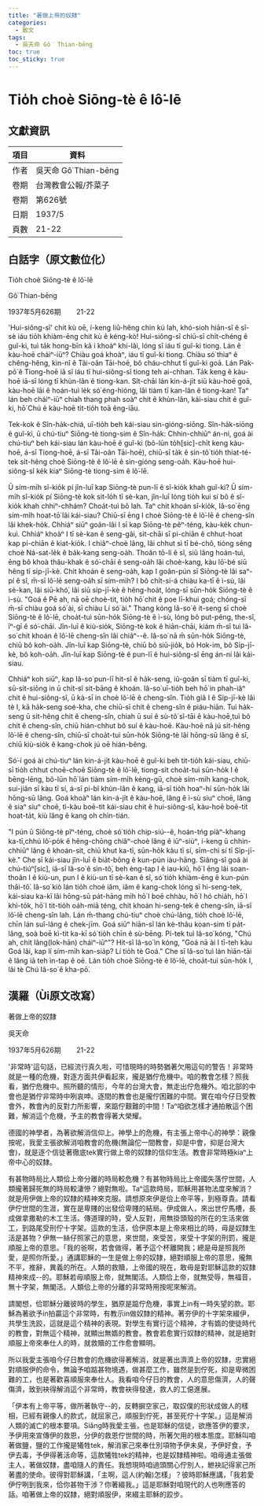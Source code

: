 ```yaml
---
title: "著做上帝的奴隸"
categories:
  - 散文
tags:
  - 吳天命 Gô͘ Thian-bēng
toc: true
toc_sticky: true
---
```


# Tio̍h choè Siōng-tè ê lô͘-lē

## 文獻資訊

| 項目 | 資料 |
|---|---|
| 作者 | 吳天命 Gô͘ Thian-bēng |
| 卷期 | 台灣教會公報/芥菜子 |
| 卷期 | 第626號 |
| 日期 | 1937/5 |
| 頁數 | 21-22 |

## 白話字（原文數位化）

Tio̍h choè Siōng-tè ê lô͘-lē

Gô͘ Thian-bēng

1937年5月626期        21-22

'Hui-siông-sî' chit kù oē, í-keng liû-hêng chin kú lah, khó-sioh hiān-sî ê sî-sè iáu tio̍h khiàm-ēng chit kù ê kéng-kò! Hui-siông-sî chiū-sī chi̍t-chéng ê guî-ki, tuì ta̍k hong-bīn kā i khoàⁿ khí-lâi, lóng sī iáu tī guî-ki tiong. Lán ê kàu-hoē cháiⁿ-iūⁿ? Chiàu goá khoàⁿ, iáu tī guî-ki tiong. Chiàu só͘ thiaⁿ ê chêng-hêng, kin-nî ê Tâi-oân Tāi-hoē, bô cháu-chhut tī guî-ki goā. Lán Pak-pō͘ ê Tiong-hoē iā sī iáu tī hui-siông-sî tiong teh ai-chhan. Ta̍k keng ê kàu-hoē iā-sī lóng tī khùn-lân ê tiong-kan. Si̍t-chāi lán kin-á-ji̍t siū kàu-hoē goā, kàu-hoē lāi ê hoán-tuì le̍k só͘ éng-hióng, lâi tiàm tī kan-lân ê tiong-kan! Taⁿ lán beh cháiⁿ-iūⁿ chiah thang phah soàⁿ chit ê khùn-lân, kái-siau chit ê guî-ki, hō͘ Chú ê kàu-hoē tit-tio̍h toā êng-iāu.

Tek-kok ê Sîn-ha̍k-chiá, uī-tio̍h beh kái-siau sìn-gióng-siōng. Sîn-ha̍k-siōng ê guî-ki, ū chú-tiuⁿ Siōng-tè tiong-sim ê Sîn-ha̍k: Chhin-chhiūⁿ án-ni, goá ài chú-tiuⁿ beh kái-siau lán kàu-hoē ê guî-ki (bô-lūn to̍h[sic]-chi̍t keng kàu-hoē, á-sī Tiong-hoē, á-sī Tâi-oân Tāi-hoē), chiū-sī ta̍k ê sìn-tô͘ tio̍h thiat-té-tek si̍t-hêng choè Siōng-tè ê lô͘-lē ê sìn-gióng seng-oa̍h. Kàu-hoē hui-siông-sî ke̍k kiaⁿ Siōng-tè tiong-sim ê lô͘-lē.

Ū sím-mi̍h sî-kio̍k pí jîn-luī kap Siōng-tè pun-lī ê sî-kio̍k khah guî-ki? Ū sím-mi̍h sî-kio̍k pí Siōng-tè kok sit-lo̍h tī sè-kan, jîn-luī lóng tio̍h kui sí bô ê sî-kio̍k khah chhiⁿ-chhám? Choa̍t-tuì bô lah. Taⁿ chit khoán sî-kio̍k, Iâ-so͘ ēng sím-mi̍h hoat-tō͘ lâi kái-siau? Chiū-sī ēng I choè Siōng-tè ê lô͘-lē ê cheng-sîn lâi khek-ho̍k. Chhiáⁿ siūⁿ goân-lâi I sī kap Siōng-tè pêⁿ-téng, kàu-ke̍k chun-kuì. Chhiáⁿ khoàⁿ I tī sè-kan ê seng-gâi, si̍t-chāi sī pi-chiān ê chhut-hoat kap pi-chiān ê kiat-kio̍k. I chiâⁿ-choè lâng, lâi chhut sì tī bé-chô, tióng sêng choè Ná-sat-le̍k ê ba̍k-kang seng-oa̍h. Thoân tō-lí ê sî, siū lâng hoán-tuì, ēng bô khoà thâu-khak ê só͘-chāi ê seng-oa̍h lâi choè-kang, kàu lō͘-bé siū hêng tī si̍p-jī-kè. Chit khoán ê seng-oa̍h, kap I goân-pún sī Siōng-tè lâi saⁿ-pí ê sî, m̄-sī lô͘-lē seng-oa̍h sī sím-mi̍h? I bô chi̍t-si-á chiàu ka-tī ê ì-sù, lâi sè-kan, lâi siū-khó͘, lâi siū si̍p-jī-kè ê hêng-hoa̍t, lóng-sī sūn-ho̍k Siōng-tè ê ì-sù. "Goá ê Pē ah, nā oē choè-tit, tio̍h hō͘ chit ê poe lī-khui goá; chóng-sī m̄-sī chiàu goá só͘ ài, sī chiàu Lí só͘ ài." Thang kóng Iâ-so͘ ê it-seng sī choè Siōng-tè ê lô͘-lē, choa̍t-tuì sūn-ho̍k Siōng-tè ê ì-sù, lóng bô put-pêng, the-sî, īⁿ-gī ê só͘-chāi. Jîn-luī ê kiù-sio̍k, Siōng-tè kok ê hiān-chāi, kiám m̄-sī tuì Iâ-so͘ chit khoán ê lô͘-lē cheng-sîn lâi chiâⁿ--ê. Iâ-so͘ nā m̄ sūn-ho̍k Siōng-tè, chiū bô koh-oa̍h. Jîn-luī kap Siōng-tè, chiū bô siū-jio̍k, bô Hok-im, bô Si̍p-jī-kè, bô koh-oa̍h. Jîn-luī kap Siōng-tè ê pun-lī ê hui-siông-sî ēng án-ni lâi kái-siau.

Chhiáⁿ koh siūⁿ, kap Iâ-so͘ pun-lī hit-sî ê ha̍k-seng, iû-goân sī tiàm tī guî-ki, sū-si̍t-siōng in ū chi̍t-sî sit-bāng ê khoán. Iâ-so͘ uī-tio̍h beh hō͘ in phah-iâⁿ chit ê hui-siông-sî, ū kà-sī in choè lô͘-lē ê cheng-sîn. Tio̍h giâ I ê Si̍p-jī-kè lâi tè I, kā ha̍k-seng soé-kha, che chiū-sī chit ê cheng-sîn ê piáu-hiān. Tuì ha̍k-seng ū si̍t-hêng chit ê cheng-sîn, chiah ū suí ê sù-tô͘ sî-tāi ê kàu-hoē,tuì bô chit ê cheng-sîn, chiū hián-chhut bô suí ê kàu-hoē. Kàu-hoē nā jú si̍t-hêng lô͘-lē ê cheng-sîn, chiū-sī choa̍t-tuì sūn-ho̍k Siōng-tè lâi hōng-sū lâng ê sî, chiū kiù-sio̍k ê kang-chok jú oē hián-bêng.

Só͘-í goá ài chú-tiuⁿ lán kin-á-ji̍t kàu-hoē ê guî-ki beh tit-tio̍h kái-siau, chiū-sī tio̍h chhut choē-choē Siōng-tè ê lô͘-lē, tiong-si̍t choa̍t-tuì sūn-ho̍k I ê bēng-lēng, bô-lūn hō͘ lán tiàm sím-mi̍h kéng-gū, choè sím-mi̍h kang-chok, sui-jiân sī kàu tī sí, á-sī pi-bî khùn-lân ê kang, iā-sī tio̍h hoaⁿ-hí sūn-ho̍k lâi hōng-sū lâng. Goá khoàⁿ lán kin-á-ji̍t ê kàu-hoē, lâng ê ì-sù siuⁿ choē, lâng ê siaⁿ siuⁿ choē, tì-kàu boē-tit kái-siau chit ê hui-siông-sî, kàu-hoē boē-tit hoat-ta̍t, kiù lâng ê kang oh chìn-tián.

"I pún ū Siōng-tè pîⁿ-téng, choè só͘ tio̍h chip-siú--ê, hoán-tńg piàⁿ-khang ka-tī,chhú lô͘-po̍k ê hêng-chōng chiâⁿ-choè lâng ê iūⁿ-siùⁿ, í-keng ū chhin-chhiūⁿ lâng ê khoán-sit, chiū khut ka-tī, sūn-ho̍k kàu tī sí, sīm-chì sí tī Si̍p-jī-kè." Che sī kái-siau jîn-luī ê bia̍t-bông ê kun-pún iàu-hāng. Siâng-sî goá ài chú-tiúⁿ[sic], iā-sī Iâ-so͘ ê sìn-tô͘, beh èng-tap I ê iau-kiû, hō͘ I ēng lâi soan-thoân I ê kiù-un, pun I ê kiù-un tī sè-kan ê sî, só͘ tio̍h khiàm-ēng ê kun-pún thāi-tō͘. Iâ-so͘ kiò lán tio̍h choè iâm, iâm ê kang-chok lóng sī hi-seng-tek, kái-siau ka-kī lâi hōng-sū pa̍t-hāng mi̍h hō͘ I boē chhàu, hō͘ I hó chia̍h, hō͘ I khì-to̍k, hō͘ I tit-tio̍h oa̍h-miā téng, chit khoán hi-seng-tek ê cheng-sîn, iā-sī lô͘-lē cheng-sîn lah. Lán m̄-thang chú-tiuⁿ choè chú-lâng, tio̍h choè lô͘-lē, chīn lán suî-lâng ê chek-jīm. Goá siūⁿ hiān-sî lán kè-thâu koan-sim tī pa̍t-lâng, soà boē kì-tit ka-kī só͘ tio̍h chīn ê sù-bēng. Pí-tek tuì Iâ-so͘ kóng, "Chú ah, chit lâng(Iok-hān) cháiⁿ-iūⁿ"? Hit-sî Iâ-so͘ ìn kóng, "Goá nā ài I tī-teh kàu Goá lâi, kap lí sím-mi̍h kan-sia̍p? Lí tio̍h tè Goá." Che sī Iâ-so͘ tuì lán hiān-tāi ê lâng iā teh ìn-tap ê oē. Lán tio̍h choè Siōng-tè ê lô͘-lē, choa̍t-tuì sūn-ho̍k I, lâi tè Chú Iâ-so͘ ê kha-pō͘.

## 漢羅（Ùi原文改寫）

著做上帝的奴隸

吳天命

1937年5月626期        21-22

'非常時'這句話，已經流行真久啦，可惜現時的時勢猶著欠用這句的警告！非常時就是一種的危機，對逐方面共伊看起來，攏是猶佇危機中。咱的教會怎樣？照我看，猶佇危機中。照所聽的情形，今年的台灣大會，無走出佇危機外。咱北部的中會也是猶佇非常時中咧哀呻。逐間的教會也是攏佇困難的中間。實在咱今仔日受教會外，教會內的反對力所影響，來踮佇艱難的中間！Taⁿ咱欲怎樣才通拍散這个困難，解消這个危機，予主的教會得著大榮耀。

德國的神學者，為著欲解消信仰上。神學上的危機，有主張上帝中心的神學：親像按呢，我愛主張欲解消咱教會的危機(無論佗一間教會，抑是中會，抑是台灣大會)，就是逐个信徒著徹底tek實行做上帝的奴隸的信仰生活。教會非常時極kiaⁿ上帝中心的奴隸。

有甚物時局比人類佮上帝分離的時局較危機？有甚物時局比上帝國失落佇世間，人類攏著歸死無的時局較淒慘？絕對無啦。Taⁿ這款時局，耶穌用甚物法度來解消？就是用伊做上帝的奴隸的精神來克服。請想原來伊是佮上帝平等，到極尊貴。請看伊佇世間的生涯，實在是卑賤的出發佮卑賤的結局。伊成做人，來出世佇馬槽，長成做拿撒勒的木工生活。傳道理的時，受人反對，用無掛頭殼的所在的生活來做工，到路尾受刑佇十字架。這款的生活，佮伊原本是上帝來相比的時，毋是奴隸生活是甚物？伊無一絲仔照家己的意思，來世間，來受苦，來受十字架的刑罰，攏是順服上帝的意思。「我的爸啊，若會做得，著予這个杯離開我；總是毋是照我所愛，是照你所愛。」通講耶穌的一生是做上帝的奴隸，絕對順服上帝的意思，攏無不平，推辭，異義的所在。人類的救贖，上帝國的現在，敢毋是對耶穌這款的奴隸精神來成--的。耶穌若毋順服上帝，就無閣活。人類佮上帝，就無受辱，無福音，無十字架，無閣活。人類佮上帝的分離的非常時用按呢來解消。

請閣想，佮耶穌分離彼時的學生，猶原是踮佇危機，事實上in有一時失望的款。耶穌為著欲予in拍贏這个非常時，有教示in做奴隸的精神。著夯伊的十字架來綴伊，共學生洗跤，這就是這个精神的表現。對學生有實行這个精神，才有媠的使徒時代的教會，對無這个精神，就顯出無媠的教會。教會若愈實行奴隸的精神，就是絕對順服上帝來奉仕人的時，就救贖的工作愈會顯明。

所以我愛主張咱今仔日教會的危機欲得著解消，就是著出濟濟上帝的奴隸，忠實絕對順服伊的命令，無論予咱踮甚物境遇，做甚麼工作，雖然是到佇死，抑是卑微困難的工，也是著歡喜順服來奉仕人。我看咱今仔日的教會，人的意思傷濟，人的聲傷濟，致到袂得解消這个非常時，教會袂得發達，救人的工僫進展。

「伊本有上帝平等，做所著執守--的，反轉摒空家己，取奴僕的形狀成做人的樣相，已經有親像人的款式，就屈家己，順服到佇死，甚至死佇十字架。」這是解消人類的滅亡的根本要項。Siâng時我愛主張，也是耶穌的信徒，欲應答伊的要求，予伊用來宣傳伊的救恩，分伊的救恩佇世間的時，所著欠用的根本態度。耶穌叫咱著做鹽，鹽的工作攏是犧牲tek，解消家己來奉仕別項物予伊未臭，予伊好食，予伊去毒，予伊得著活命等，這款犧牲tek的精神，也是奴隸精神啦。咱毋通主張做主人，著做奴隸，盡咱隨人的責任。我想現時咱過頭關心佇別人，紲袂記得家己所著盡的使命。彼得對耶穌講，「主啊，這人(約翰)怎樣」？彼時耶穌應講，「我若愛伊佇咧到我來，佮你甚物干涉？你著綴我。」這是耶穌對咱現代的人也咧應答的話。咱著做上帝的奴隸，絕對順服伊，來綴主耶穌的跤步。
